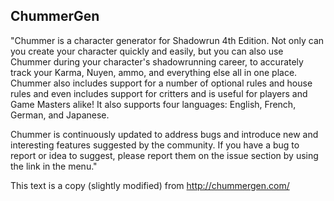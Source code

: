 ChummerGen
-------

"Chummer is a character generator for Shadowrun 4th Edition.
Not only can you create your character quickly and easily,
but you can also use Chummer during your character's shadowrunning career,
to accurately track your Karma, Nuyen, ammo, and everything else all in one place.
Chummer also includes support for a number of optional rules and house rules and even includes
support for critters and is useful for players and Game Masters alike!
It also supports four languages: English, French, German, and Japanese.

Chummer is continuously updated to address bugs and introduce new and interesting features suggested by the community.
If you have a bug to report or idea to suggest, please report them on the issue section by using the link in the menu."

This text is a copy (slightly modified) from http://chummergen.com/
